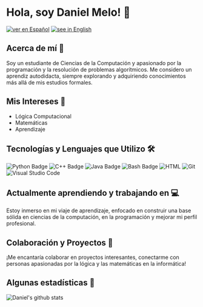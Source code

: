 # Hola, soy Daniel Melo! 👋

[![ver en Español](https://img.shields.io/badge/-Ver%20en%20Español-05122A?style=flat&logo=esph)](https://github.com/estfloyd/my_personal_repo/blob/main/README.es.md)
[![see in English](https://img.shields.io/badge/-See%20in%20English-05122A?style=flat&logo=esph)](https://github.com/estfloyd/my_personal_repo/blob/main/README.md)

## Acerca de mí 🚀

Soy un estudiante de Ciencias de la Computación y apasionado por la programación y la resolución de problemas algorítmicos. Me considero un aprendiz autodidacta, siempre explorando y adquiriendo conocimientos más allá de mis estudios formales.

## Mis Intereses 🧠

- Lógica Computacional
- Matemáticas
- Aprendizaje

## Tecnologías y Lenguajes que Utilizo 🛠️
![Python Badge](https://img.shields.io/badge/-Python-05122A?style=flat&logo=Python&logoColor=3776AB)
![C++ Badge](https://img.shields.io/badge/-C++-05122A?style=flat&logo=C%2B%2B&logoColor=00599C)
![Java Badge](https://img.shields.io/badge/-Java-05122A?style=flat&logo=Java&logoColor=007396)
![Bash Badge](https://img.shields.io/badge/-Bash-05122A?style=flat&logo=GNU%20Bash&logoColor=4EAA25)
![HTML](https://img.shields.io/badge/-HTML-05122A?style=flat&logo=HTML5)
![Git](https://img.shields.io/badge/-Git-05122A?style=flat&logo=git)
![Visual Studio Code](https://img.shields.io/badge/-Visual%20Studio%20Code-05122A?style=flat&logo=visual-studio-code&logoColor=007ACC)

## Actualmente aprendiendo y trabajando en 💻

Estoy inmerso en mi viaje de aprendizaje, enfocado en construir una base sólida en ciencias de la computación, en la programación y mejorar mi perfil profesional. 

## Colaboración y Proyectos 🤝

¡Me encantaría colaborar en proyectos interesantes, conectarme con personas apasionadas por la lógica y las matemáticas en la informática!

## Algunas estadísticas 🩻

![Daniel's github stats](https://github-readme-stats.vercel.app/api?username=estfloyd)
